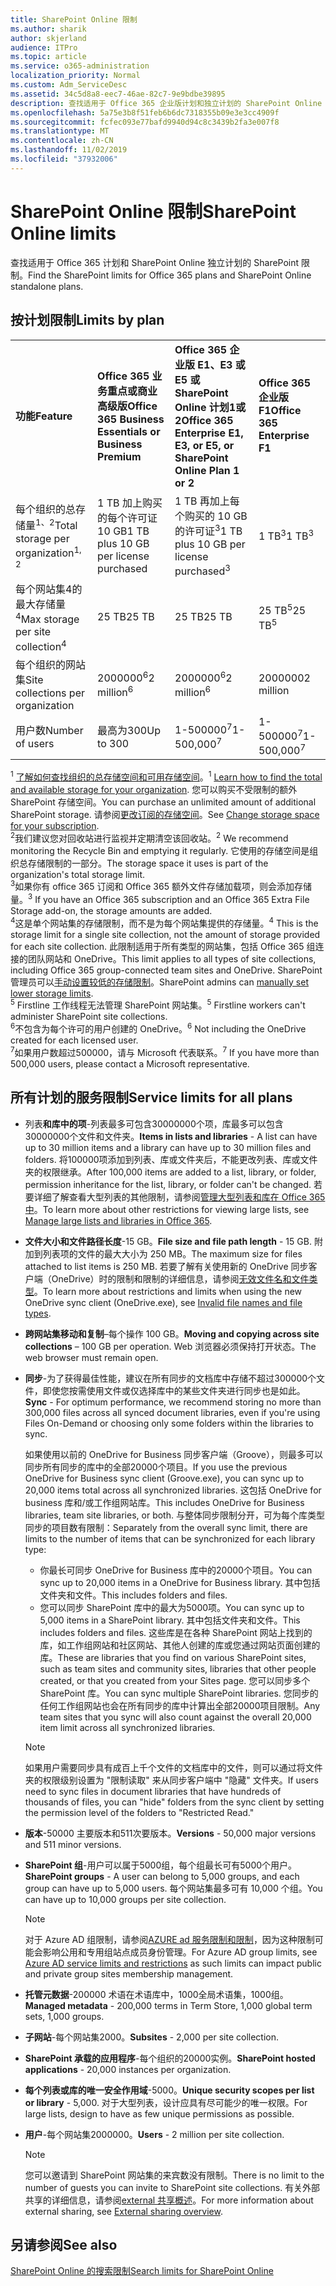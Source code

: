 ```yaml
---
title: SharePoint Online 限制
ms.author: sharik
author: skjerland
audience: ITPro
ms.topic: article
ms.service: o365-administration
localization_priority: Normal
ms.custom: Adm_ServiceDesc
ms.assetid: 34c5d8a8-eec7-46ae-82c7-9e9bdbe39895
description: 查找适用于 Office 365 企业版计划和独立计划的 SharePoint Online 限制。
ms.openlocfilehash: 5a75e3b8f51feb6b6dc7318355b09e3e3cc4909f
ms.sourcegitcommit: fcfec093e77bafd9940d94c8c3439b2fa3e007f8
ms.translationtype: MT
ms.contentlocale: zh-CN
ms.lasthandoff: 11/02/2019
ms.locfileid: "37932006"
---
```

# <a name="sharepoint-online-limits"></a><span data-ttu-id="ed991-103">SharePoint Online 限制</span><span class="sxs-lookup"><span data-stu-id="ed991-103">SharePoint Online limits</span></span>

<span data-ttu-id="ed991-104">查找适用于 Office 365 计划和 SharePoint Online 独立计划的 SharePoint 限制。</span><span class="sxs-lookup"><span data-stu-id="ed991-104">Find the SharePoint limits for Office 365 plans and SharePoint Online standalone plans.</span></span>
  
## <a name="limits-by-plan"></a><span data-ttu-id="ed991-105">按计划限制</span><span class="sxs-lookup"><span data-stu-id="ed991-105">Limits by plan</span></span> 

|||||
|:-----|:-----|:-----|:-----|
|<span data-ttu-id="ed991-106">**功能**</span><span class="sxs-lookup"><span data-stu-id="ed991-106">**Feature**</span></span> <br/> |<span data-ttu-id="ed991-107">**Office 365 业务重点或商业高级版**</span><span class="sxs-lookup"><span data-stu-id="ed991-107">**Office 365 Business Essentials or Business Premium**</span></span> <br/> |<span data-ttu-id="ed991-108">**Office 365 企业版 E1、E3 或 E5 或 SharePoint Online 计划1或2**</span><span class="sxs-lookup"><span data-stu-id="ed991-108">**Office 365 Enterprise E1, E3, or E5, or SharePoint Online Plan 1 or 2**</span></span> <br/> | <span data-ttu-id="ed991-109">**Office 365 企业版 F1**</span><span class="sxs-lookup"><span data-stu-id="ed991-109">**Office 365 Enterprise F1**</span></span> <br/> |
|<span data-ttu-id="ed991-110">每个组织的总存储量<sup>1、2</sup></span><span class="sxs-lookup"><span data-stu-id="ed991-110">Total storage per organization<sup>1, 2</sup></span></span> <br/> |<span data-ttu-id="ed991-111">1 TB 加上购买的每个许可证 10 GB</span><span class="sxs-lookup"><span data-stu-id="ed991-111">1 TB plus 10 GB per license purchased</span></span>  <br/> |<span data-ttu-id="ed991-112">1 TB 再加上每个购买的 10 GB 的许可证<sup>3</sup></span><span class="sxs-lookup"><span data-stu-id="ed991-112">1 TB plus 10 GB per license purchased<sup>3</sup></span></span> <br/> |<span data-ttu-id="ed991-113">1 TB<sup>3</sup></span><span class="sxs-lookup"><span data-stu-id="ed991-113">1 TB<sup>3</sup></span></span> <br/> |
|<span data-ttu-id="ed991-114">每个网站集4的最大存储量<sup>4</sup></span><span class="sxs-lookup"><span data-stu-id="ed991-114">Max storage per site collection<sup>4</sup></span></span><br/> |<span data-ttu-id="ed991-115">25 TB</span><span class="sxs-lookup"><span data-stu-id="ed991-115">25 TB</span></span> <br/> |<span data-ttu-id="ed991-116">25 TB</span><span class="sxs-lookup"><span data-stu-id="ed991-116">25 TB</span></span> <br/> |<span data-ttu-id="ed991-117">25 TB<sup>5</sup></span><span class="sxs-lookup"><span data-stu-id="ed991-117">25 TB<sup>5</sup></span></span> <br/> |
|<span data-ttu-id="ed991-118">每个组织的网站集</span><span class="sxs-lookup"><span data-stu-id="ed991-118">Site collections per organization</span></span>  <br/> |<span data-ttu-id="ed991-119">2000000<sup>6</sup></span><span class="sxs-lookup"><span data-stu-id="ed991-119">2 million<sup>6</sup></span></span> <br/> |<span data-ttu-id="ed991-120">2000000<sup>6</sup></span><span class="sxs-lookup"><span data-stu-id="ed991-120">2 million<sup>6</sup></span></span> <br/> |<span data-ttu-id="ed991-121">2000000</span><span class="sxs-lookup"><span data-stu-id="ed991-121">2 million</span></span><br/> |
|<span data-ttu-id="ed991-122">用户数</span><span class="sxs-lookup"><span data-stu-id="ed991-122">Number of users</span></span>  <br/> |<span data-ttu-id="ed991-123">最高为300</span><span class="sxs-lookup"><span data-stu-id="ed991-123">Up to 300</span></span>  <br/> |<span data-ttu-id="ed991-124">1-500000<sup>7</sup></span><span class="sxs-lookup"><span data-stu-id="ed991-124">1- 500,000<sup>7</sup></span></span> <br/> |<span data-ttu-id="ed991-125">1-500000<sup>7</sup></span><span class="sxs-lookup"><span data-stu-id="ed991-125">1- 500,000<sup>7</sup></span></span> <br/> |
   
<span data-ttu-id="ed991-126"><sup>1</sup> [了解如何查找组织的总存储空间和可用存储空间](/sharepoint/manage-site-collection-storage-limits)。</span><span class="sxs-lookup"><span data-stu-id="ed991-126"><sup>1</sup> [Learn how to find the total and available storage for your organization](/sharepoint/manage-site-collection-storage-limits).</span></span> <span data-ttu-id="ed991-127">您可以购买不受限制的额外 SharePoint 存储空间。</span><span class="sxs-lookup"><span data-stu-id="ed991-127">You can purchase an unlimited amount of additional SharePoint storage.</span></span> <span data-ttu-id="ed991-128">请参阅[更改订阅的存储空间](/office365/admin/subscriptions-and-billing/add-storage-space)。</span><span class="sxs-lookup"><span data-stu-id="ed991-128">See [Change storage space for your subscription](/office365/admin/subscriptions-and-billing/add-storage-space).</span></span> 
<br/><span data-ttu-id="ed991-129"><sup>2</sup>我们建议您对回收站进行监视并定期清空该回收站。</span><span class="sxs-lookup"><span data-stu-id="ed991-129"><sup>2</sup> We recommend monitoring the Recycle Bin and emptying it regularly.</span></span> <span data-ttu-id="ed991-130">它使用的存储空间是组织总存储限制的一部分。</span><span class="sxs-lookup"><span data-stu-id="ed991-130">The storage space it uses is part of the organization's total storage limit.</span></span> 
<br/> <span data-ttu-id="ed991-131"><sup>3</sup>如果你有 office 365 订阅和 Office 365 额外文件存储加载项，则会添加存储量。</span><span class="sxs-lookup"><span data-stu-id="ed991-131"><sup>3</sup> If you have an Office 365 subscription and an Office 365 Extra File Storage add-on, the storage amounts are added.</span></span> 
<br/> <span data-ttu-id="ed991-132"><sup>4</sup>这是单个网站集的存储限制，而不是为每个网站集提供的存储量。</span><span class="sxs-lookup"><span data-stu-id="ed991-132"><sup>4</sup> This is the storage limit for a single site collection, not the amount of storage provided for each site collection.</span></span> <span data-ttu-id="ed991-133">此限制适用于所有类型的网站集，包括 Office 365 组连接的团队网站和 OneDrive。</span><span class="sxs-lookup"><span data-stu-id="ed991-133">This limit applies to all types of site collections, including Office 365 group-connected team sites and OneDrive.</span></span> <span data-ttu-id="ed991-134">SharePoint 管理员可以[手动设置较低的存储限制](/sharepoint/manage-site-collection-storage-limits#manage-individual-site-storage-limits)。</span><span class="sxs-lookup"><span data-stu-id="ed991-134">SharePoint admins can [manually set lower storage limits](/sharepoint/manage-site-collection-storage-limits#manage-individual-site-storage-limits).</span></span> 
<br/> <span data-ttu-id="ed991-135"><sup>5</sup> Firstline 工作线程无法管理 SharePoint 网站集。</span><span class="sxs-lookup"><span data-stu-id="ed991-135"><sup>5</sup> Firstline workers can't administer SharePoint site collections.</span></span> 
<br/> <span data-ttu-id="ed991-136"><sup>6</sup>不包含为每个许可的用户创建的 OneDrive。</span><span class="sxs-lookup"><span data-stu-id="ed991-136"><sup>6</sup> Not including the OneDrive created for each licensed user.</span></span> 
<br/> <span data-ttu-id="ed991-137"><sup>7</sup>如果用户数超过500000，请与 Microsoft 代表联系。</span><span class="sxs-lookup"><span data-stu-id="ed991-137"><sup>7</sup> If you have more than 500,000 users, please contact a Microsoft representative.</span></span> 
  
## <a name="service-limits-for-all-plans"></a><span data-ttu-id="ed991-138">所有计划的服务限制</span><span class="sxs-lookup"><span data-stu-id="ed991-138">Service limits for all plans</span></span>

- <span data-ttu-id="ed991-139">列表**和库中的项**-列表最多可包含30000000个项，库最多可以包含30000000个文件和文件夹。</span><span class="sxs-lookup"><span data-stu-id="ed991-139">**Items in lists and libraries** - A list can have up to 30 million items and a library can have up to 30 million files and folders.</span></span> <span data-ttu-id="ed991-140">将100000项添加到列表、库或文件夹后，不能更改列表、库或文件夹的权限继承。</span><span class="sxs-lookup"><span data-stu-id="ed991-140">After 100,000 items are added to a list, library, or folder, permission inheritance for the list, library, or folder can't be changed.</span></span> <span data-ttu-id="ed991-141">若要详细了解查看大型列表的其他限制，请参阅[管理大型列表和库在 Office 365 中](https://support.office.com/article/b4038448-ec0e-49b7-b853-679d3d8fb784)。</span><span class="sxs-lookup"><span data-stu-id="ed991-141">To learn more about other restrictions for viewing large lists, see [Manage large lists and libraries in Office 365](https://support.office.com/article/b4038448-ec0e-49b7-b853-679d3d8fb784).</span></span> 

- <span data-ttu-id="ed991-142">**文件大小和文件路径长度**-15 GB。</span><span class="sxs-lookup"><span data-stu-id="ed991-142">**File size and file path length** - 15 GB.</span></span> <span data-ttu-id="ed991-143">附加到列表项的文件的最大大小为 250 MB。</span><span class="sxs-lookup"><span data-stu-id="ed991-143">The maximum size for files attached to list items is 250 MB.</span></span> <span data-ttu-id="ed991-144">若要了解有关使用新的 OneDrive 同步客户端（OneDrive）时的限制和限制的详细信息，请参阅[无效文件名和文件类型](https://support.office.com/article/64883a5d-228e-48f5-b3d2-eb39e07630fa)。</span><span class="sxs-lookup"><span data-stu-id="ed991-144">To learn more about restrictions and limits when using the new OneDrive sync client (OneDrive.exe), see [Invalid file names and file types](https://support.office.com/article/64883a5d-228e-48f5-b3d2-eb39e07630fa).</span></span>

- <span data-ttu-id="ed991-145">**跨网站集移动和复制**–每个操作 100 GB。</span><span class="sxs-lookup"><span data-stu-id="ed991-145">**Moving and copying across site collections** – 100 GB per operation.</span></span> <span data-ttu-id="ed991-146">Web 浏览器必须保持打开状态。</span><span class="sxs-lookup"><span data-stu-id="ed991-146">The web browser must remain open.</span></span>

- <span data-ttu-id="ed991-147">**同步**-为了获得最佳性能，建议在所有同步的文档库中存储不超过300000个文件，即使您按需使用文件或仅选择库中的某些文件夹进行同步也是如此。</span><span class="sxs-lookup"><span data-stu-id="ed991-147">**Sync** - For optimum performance, we recommend storing no more than 300,000 files across all synced document libraries, even if you're using Files On-Demand or choosing only some folders within the libraries to sync.</span></span>

    <span data-ttu-id="ed991-148">如果使用以前的 OneDrive for Business 同步客户端（Groove），则最多可以同步所有同步的库中的全部20000个项目。</span><span class="sxs-lookup"><span data-stu-id="ed991-148">If you use the previous OneDrive for Business sync client (Groove.exe), you can sync up to 20,000 items total across all synchronized libraries.</span></span> <span data-ttu-id="ed991-149">这包括 OneDrive for business 库和/或工作组网站库。</span><span class="sxs-lookup"><span data-stu-id="ed991-149">This includes OneDrive for Business libraries, team site libraries, or both.</span></span> <span data-ttu-id="ed991-150">与整体同步限制分开，可为每个库类型同步的项目数有限制：</span><span class="sxs-lookup"><span data-stu-id="ed991-150">Separately from the overall sync limit, there are limits to the number of items that can be synchronized for each library type:</span></span>
    - <span data-ttu-id="ed991-151">你最长可同步 OneDrive for Business 库中的20000个项目。</span><span class="sxs-lookup"><span data-stu-id="ed991-151">You can sync up to 20,000 items in a OneDrive for Business library.</span></span> <span data-ttu-id="ed991-152">其中包括文件夹和文件。</span><span class="sxs-lookup"><span data-stu-id="ed991-152">This includes folders and files.</span></span> 
    - <span data-ttu-id="ed991-153">您可以同步 SharePoint 库中的最大为5000项。</span><span class="sxs-lookup"><span data-stu-id="ed991-153">You can sync up to 5,000 items in a SharePoint library.</span></span> <span data-ttu-id="ed991-154">其中包括文件夹和文件。</span><span class="sxs-lookup"><span data-stu-id="ed991-154">This includes folders and files.</span></span> <span data-ttu-id="ed991-155">这些库是在各种 SharePoint 网站上找到的库，如工作组网站和社区网站、其他人创建的库或您通过网站页面创建的库。</span><span class="sxs-lookup"><span data-stu-id="ed991-155">These are libraries that you find on various SharePoint sites, such as team sites and community sites, libraries that other people created, or that you created from your Sites page.</span></span> <span data-ttu-id="ed991-156">您可以同步多个 SharePoint 库。</span><span class="sxs-lookup"><span data-stu-id="ed991-156">You can sync multiple SharePoint libraries.</span></span> <span data-ttu-id="ed991-157">您同步的任何工作组网站也会在所有同步的库中计算出全部20000项目限制。</span><span class="sxs-lookup"><span data-stu-id="ed991-157">Any team sites that you sync will also count against the overall 20,000 item limit across all synchronized libraries.</span></span>

    > [!NOTE]
    > <span data-ttu-id="ed991-158">如果用户需要同步具有成百上千个文件的文档库中的文件，则可以通过将文件夹的权限级别设置为 "限制读取" 来从同步客户端中 "隐藏" 文件夹。</span><span class="sxs-lookup"><span data-stu-id="ed991-158">If users need to sync files in document libraries that have hundreds of thousands of files, you can "hide" folders from the sync client by setting the permission level of the folders to "Restricted Read."</span></span> 

- <span data-ttu-id="ed991-159">**版本**-50000 主要版本和511次要版本。</span><span class="sxs-lookup"><span data-stu-id="ed991-159">**Versions** - 50,000 major versions and 511 minor versions.</span></span>

- <span data-ttu-id="ed991-160">**SharePoint 组**-用户可以属于5000组，每个组最长可有5000个用户。</span><span class="sxs-lookup"><span data-stu-id="ed991-160">**SharePoint groups** - A user can belong to 5,000 groups, and each group can have up to 5,000 users.</span></span> <span data-ttu-id="ed991-161">每个网站集最多可有 10,000 个组。</span><span class="sxs-lookup"><span data-stu-id="ed991-161">You can have up to 10,000 groups per site collection.</span></span>
    > [!NOTE]
    > <span data-ttu-id="ed991-162">对于 Azure AD 组限制，请参阅[AZURE ad 服务限制和限制](https://docs.microsoft.com/azure/active-directory/users-groups-roles/directory-service-limits-restrictions)，因为这种限制可能会影响公用和专用组站点成员身份管理。</span><span class="sxs-lookup"><span data-stu-id="ed991-162">For Azure AD group limits, see [Azure AD service limits and restrictions](https://docs.microsoft.com/azure/active-directory/users-groups-roles/directory-service-limits-restrictions) as such limits can impact public and private group sites membership management.</span></span> 
- <span data-ttu-id="ed991-163">**托管元数据**-200000 术语在术语库中，1000全局术语集，1000组。</span><span class="sxs-lookup"><span data-stu-id="ed991-163">**Managed metadata** - 200,000 terms in Term Store, 1,000 global term sets, 1,000 groups.</span></span>

- <span data-ttu-id="ed991-164">**子网站**-每个网站集2000。</span><span class="sxs-lookup"><span data-stu-id="ed991-164">**Subsites** - 2,000 per site collection.</span></span>

- <span data-ttu-id="ed991-165">**SharePoint 承载的应用程序**-每个组织的20000实例。</span><span class="sxs-lookup"><span data-stu-id="ed991-165">**SharePoint hosted applications** - 20,000 instances per organization.</span></span>

- <span data-ttu-id="ed991-166">**每个列表或库的唯一安全作用域**-5000。</span><span class="sxs-lookup"><span data-stu-id="ed991-166">**Unique security scopes per list or library** - 5,000.</span></span> <span data-ttu-id="ed991-167">对于大型列表，设计应具有尽可能少的唯一权限。</span><span class="sxs-lookup"><span data-stu-id="ed991-167">For large lists, design to have as few unique permissions as possible.</span></span>

- <span data-ttu-id="ed991-168">**用户**-每个网站集2000000。</span><span class="sxs-lookup"><span data-stu-id="ed991-168">**Users** - 2 million per site collection.</span></span>
    > [!NOTE]
    > <span data-ttu-id="ed991-169">您可以邀请到 SharePoint 网站集的来宾数没有限制。</span><span class="sxs-lookup"><span data-stu-id="ed991-169">There is no limit to the number of guests you can invite to SharePoint site collections.</span></span> <span data-ttu-id="ed991-170">有关外部共享的详细信息，请参阅[external 共享概述](https://docs.microsoft.com/sharepoint/external-sharing-overview)。</span><span class="sxs-lookup"><span data-stu-id="ed991-170">For more information about external sharing, see [External sharing overview](https://docs.microsoft.com/sharepoint/external-sharing-overview).</span></span>
## <a name="see-also"></a><span data-ttu-id="ed991-171">另请参阅</span><span class="sxs-lookup"><span data-stu-id="ed991-171">See also</span></span>

[<span data-ttu-id="ed991-172">SharePoint Online 的搜索限制</span><span class="sxs-lookup"><span data-stu-id="ed991-172">Search limits for SharePoint Online</span></span>](https://docs.microsoft.com/sharepoint/search-limits)
